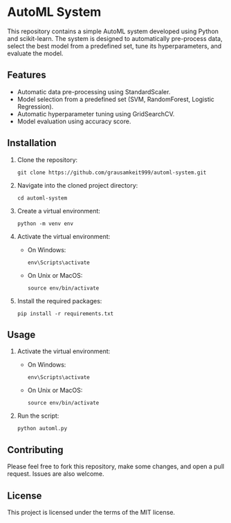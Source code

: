# AutoML System

This repository contains a simple AutoML system developed using Python and scikit-learn. The system is designed to automatically pre-process data, select the best model from a predefined set, tune its hyperparameters, and evaluate the model.

## Features

- Automatic data pre-processing using StandardScaler.
- Model selection from a predefined set (SVM, RandomForest, Logistic Regression).
- Automatic hyperparameter tuning using GridSearchCV.
- Model evaluation using accuracy score.

## Installation

1. Clone the repository:
    ```
    git clone https://github.com/grausamkeit999/automl-system.git
    ```

2. Navigate into the cloned project directory:
    ```
    cd automl-system
    ```

3. Create a virtual environment:
    ```
    python -m venv env
    ```

4. Activate the virtual environment:
    - On Windows:
        ```
        env\Scripts\activate
        ```
    - On Unix or MacOS:
        ```
        source env/bin/activate
        ```

5. Install the required packages:
    ```
    pip install -r requirements.txt
    ```

## Usage

1. Activate the virtual environment:
    - On Windows:
        ```
        env\Scripts\activate
        ```
    - On Unix or MacOS:
        ```
        source env/bin/activate
        ```

2. Run the script:
    ```
    python automl.py
    ```

## Contributing

Please feel free to fork this repository, make some changes, and open a pull request. Issues are also welcome.

## License

This project is licensed under the terms of the MIT license.
